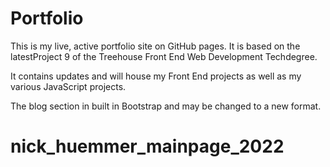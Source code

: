 # Portfolio

This is my live, active portfolio site on GitHub pages.  It is based on the latestProject 9 of the Treehouse Front End Web Development Techdegree.  

It contains updates and will house my Front End projects as well as my various JavaScript projects. 

The blog section in built in Bootstrap and may be changed to a new format. 



# nick_huemmer_mainpage_2022
